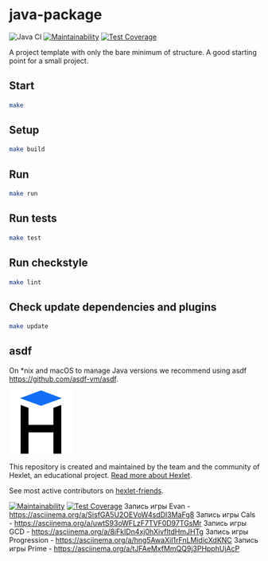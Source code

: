 # java-package

![Java CI](https://github.com/hexlet-boilerplates/java-package/workflows/Java%20CI/badge.svg)
[![Maintainability](https://api.codeclimate.com/v1/badges/bc953fb0ab378995dab3/maintainability)](https://codeclimate.com/github/hexlet-boilerplates/java-package/maintainability)
[![Test Coverage](https://api.codeclimate.com/v1/badges/bc953fb0ab378995dab3/test_coverage)](https://codeclimate.com/github/hexlet-boilerplates/java-package/test_coverage)

A project template with only the bare minimum of structure. A good starting point for a small project.

## Start

```bash
make
```

## Setup

```bash
make build
```

## Run

```bash
make run
```

## Run tests

```bash
make test
```

## Run checkstyle

```bash
make lint
```

## Check update dependencies and plugins

```bash
make update
```

## asdf

On *nix and macOS to manage Java versions we recommend using asdf https://github.com/asdf-vm/asdf.


[![Hexlet Ltd. logo](https://raw.githubusercontent.com/Hexlet/assets/master/images/hexlet_logo128.png)](https://hexlet.io/?utm_source=github&utm_medium=link&utm_campaign=java-package)

This repository is created and maintained by the team and the community of Hexlet, an educational project. [Read more about Hexlet](https://hexlet.io/?utm_source=github&utm_medium=link&utm_campaign=java-package).

See most active contributors on [hexlet-friends](https://friends.hexlet.io/).

[![Maintainability](https://api.codeclimate.com/v1/badges/7404522bea7604b318ff/maintainability)](https://codeclimate.com/github/Wingle-ops/java-project-61/maintainability)
[![Test Coverage](https://api.codeclimate.com/v1/badges/7404522bea7604b318ff/test_coverage)](https://codeclimate.com/github/Wingle-ops/java-project-61/test_coverage)
Запись игры Evan - https://asciinema.org/a/SisfGA5U2OEVoW4sdDI3MaFg8
Запись игры Cals - https://asciinema.org/a/uwtS93oWFLzF7TVF0D97TGsMr
Запись игры GCD - https://asciinema.org/a/8iFkIDn4xj0hXivfltdHmJHTg
Запись игры Progression - https://asciinema.org/a/hng5AwaXiI1rFnLMidicXdKNC
Запись игры Prime - https://asciinema.org/a/tJFAeMxfMmQQ9j3PHpphUjAcP